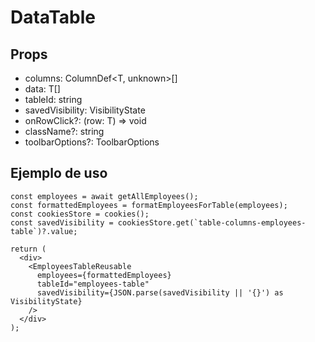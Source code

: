 # DataTable

## Props

- columns: ColumnDef<T, unknown>[]
- data: T[]
- tableId: string
- savedVisibility: VisibilityState
- onRowClick?: (row: T) => void
- className?: string
- toolbarOptions?: ToolbarOptions

## Ejemplo de uso

```tsx
const employees = await getAllEmployees();
const formattedEmployees = formatEmployeesForTable(employees);
const cookiesStore = cookies();
const savedVisibility = cookiesStore.get(`table-columns-employees-table`)?.value;

return (
  <div>
    <EmployeesTableReusable
      employees={formattedEmployees}
      tableId="employees-table"
      savedVisibility={JSON.parse(savedVisibility || '{}') as VisibilityState}
    />
  </div>
);
```
